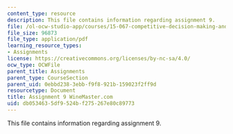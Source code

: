 ```yaml
---
content_type: resource
description: This file contains information regarding assignment 9.
file: /ol-ocw-studio-app/courses/15-067-competitive-decision-making-and-negotiation-spring-2011/db0534635df9524bf275267e80c89773_MIT15_067S11_assgn09.pdf
file_size: 96873
file_type: application/pdf
learning_resource_types:
- Assignments
license: https://creativecommons.org/licenses/by-nc-sa/4.0/
ocw_type: OCWFile
parent_title: Assignments
parent_type: CourseSection
parent_uid: 0ebbd238-3ebb-f9f8-921b-159023f2ff9d
resourcetype: Document
title: Assignment 9 WineMaster.com
uid: db053463-5df9-524b-f275-267e80c89773
---
```

This file contains information regarding assignment 9.